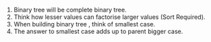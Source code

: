 1. Binary tree will be complete binary tree.
2. Think how lesser values can factorise larger values (Sort Required).
3. When building binary tree , think of smallest case.
4. The answer to smallest case adds up to parent bigger case.